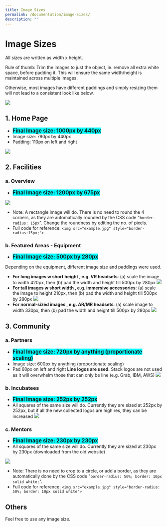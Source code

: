 ```yaml
---
title: Image Sizes
permalink: /documentation/image-sizes/
description: ""
---
```

# Image Sizes
All sizes are written as width x height.

Rule of thumb: Trim the images to just the object, ie. remove all extra white space, before padding it. This will ensure the same width/height is maintained across multiple images. 

Otherwise, most images have different paddings and simply resizing them will not lead to a consistent look like below.

![](/images/Documentation/same-look-feel.png)

## 1. Home Page
* <span style="font-size:1.2em; background:cyan"><b>Final Image size: 1000px by 440px</b></span>
* Image size: 780px by 440px 
* Padding: 110px on left and right

![](/images/Documentation/Homepage.png)

## 2. Facilities
### a. Overview

* <span style="font-size:1.2em; background:cyan"><b>Final Image size: 1200px by 675px</b></span>

![](/images/Documentation/Facilities%20-%20Overview.png)

* Note: A rectangle image will do. There is no need to round the 4 corners, as they are automatically rounded by the CSS code "```border-radius: 15px```". Change the roundness by editing the no. of pixels.
* Full code for reference: ```<img src="example.jpg" style="border-radius:15px;">```

### b. Featured Areas - Equipment
* <span style="font-size:1.2em; background:cyan"><b>Final Image size: 500px by 280px</b></span>

Depending on the equipment, different image size and paddings were used.
* **For long images w short height , e.g. VR headsets**:  (a) scale the image to width 420px, then (b) pad the width and height till 500px by 280px
![](/images/Documentation/Equipment_Long.png)
* **For tall images w short width , e.g. immersive accessories**: (a) scale the image to height 210px, then (b) pad the width and height till 500px by 280px
![](/images/Documentation/Equipment_Tall.png)
* **For normal-sized images , e.g. AR/MR headsets**: (a) scale image to width 330px, then (b) pad the width and height till 500px by 280px
![](/images/Documentation/Equipment_Midsize.png)


## 3. Community
### a. Partners
* <span style="font-size:1.2em; background:cyan"><b>Final Image size: 720px by anything  (proportionate scaling)</b></span>
* Image size: 600px by anything (proportionate scaling)
* Pad 60px on left and right
**Line logos are used.** Stack logos are not used as it will overwhelm those that can only be line (e.g. Grab, IBM, AWS)
![](/images/Documentation/partners.png)


### b. Incubatees
* <span style="font-size:1.2em; background:cyan"><b>Final Image size: 252px by 252px</b></span> 
* All squares of the same size will do. Currently they are sized at 252px by 252px, but if all the new collected logos are high res, they can be increased
![](/images/Documentation/incubatee.png)

### c. Mentors
* <span style="font-size:1.2em; background:cyan"><b>Final Image size: 230px by 230px</b></span> 
* All squares of the same size will do. Currently they are sized at 230px by 230px (downloaded from the old website)


![](/images/Documentation/mentors.png)

* Note: There is no need to crop to a circle, or add a border, as they are automatically done by the CSS code "```border-radius: 50%; border: 10px solid white;```". 
* Full code for reference: ```<img src="example.jpg" style="border-radius: 50%; border: 10px solid white">```

## Others
Feel free to use any image size.